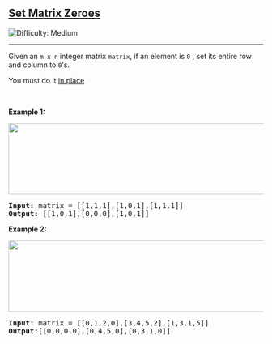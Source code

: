 <body>
    <h2><a href="https://leetcode.com/problems/set-matrix-zeroes/">Set Matrix Zeroes</a></h2> 
    <img src='https://img.shields.io/badge/Difficulty-Medium-yellow' alt='Difficulty: Medium' /><hr>
    <p>Given an <code>m x n</code> integer matrix <code>matrix</code>, if an element is <code>0</code> , set its entire row and column to <code>0</code>'s.</p>
    <p>You must do it <a href="https://en.wikipedia.org/wiki/In-place_algorithm" target="_blank">in place</a></p>

<p>&nbsp;</p>
<p><strong class="example">Example 1:</strong></p>
<img src="https://assets.leetcode.com/uploads/2020/08/17/mat1.jpg" alt="" width="541" height="141">
<pre>
<strong>Input:</strong> matrix = [[1,1,1],[1,0,1],[1,1,1]]
<strong>Output:</strong> [[1,0,1],[0,0,0],[1,0,1]]
</pre>

<p><strong class="example">Example 2:</strong></p>
<img src="https://assets.leetcode.com/uploads/2020/08/17/mat2.jpg" alt="" width="591" height="141">
<pre>
<strong>Input:</strong> matrix = [[0,1,2,0],[3,4,5,2],[1,3,1,5]]
<strong>Output:</strong>[[0,0,0,0],[0,4,5,0],[0,3,1,0]]
</pre>

</body>
</html>
